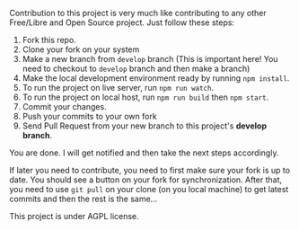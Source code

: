 Contribution to this project is very much like contributing to any other Free/Libre and Open Source project. Just follow these steps:

1. Fork this repo.
2. Clone your fork on your system
3. Make a new branch from `develop` branch (This is important here! You need to checkout to `develop` branch and then make a branch)
4. Make the local development environment ready by running `npm install`.
5. To run the project on live server, run `npm run watch`.
6. To run the project on local host, run `npm run build` then `npm start`.
7. Commit your changes.
8. Push your commits to your own fork
9. Send Pull Request from your new branch to this project's **develop branch**.

You are done. I will get notified and then take the next steps accordingly.

If later you need to contribute, you need to first make sure your fork is up to date. You should see a button on your fork for synchronization. After that, you need to use `git pull` on your clone (on you local machine) to get latest commits and then the rest is the same...

This project is under AGPL license.
